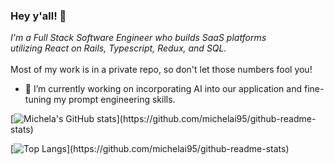### Hey y'all! 🤠

<i>I'm a Full Stack Software Engineer who builds SaaS platforms 
<br /> utilizing React on Rails, Typescript, Redux, and SQL.</i>
<br />
<br />Most of my work is in a private repo, so don't let those numbers fool you!

- 🔭 I’m currently working on incorporating AI into our application and fine-tuning my prompt engineering skills.
<!--
**michelai95/michelai95** is a ✨ _special_ ✨ repository because its `README.md` (this file) appears on your GitHub profile.

Here are some ideas to get you started:

- 🌱 I’m currently learning ...
- 👯 I’m looking to collaborate on ...
- 🤔 I’m looking for help with ...
- 💬 Ask me about ...
- 📫 How to reach me: ...
- 😄 Pronouns: ...
- ⚡ Fun fact: ...

-->

[![Michela's GitHub stats]([https://github-readme-stats.vercel.app/api?username=michelai95](https://github-readme-stats-nine-ruddy-71.vercel.app/)&show=reviews,discussions_started,prs_merged,discussions_answered&show_icons=true&theme=tokyonight)](https://github.com/michelai95/github-readme-stats)

[![Top Langs]([https://github-readme-stats.vercel.app/api/top-langs/?username=michelai95](https://github-readme-stats-nine-ruddy-71.vercel.app/)&layout=donut)](https://github.com/michelai95/github-readme-stats)
